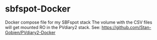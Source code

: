 # sbfspot-Docker

Docker compose file for my SBFspot stack
The volume with the CSV files will get mounted RO in the PVdiary2 stack.
See: https://github.com/Stan-Gobien/PVdiary2-Docker

